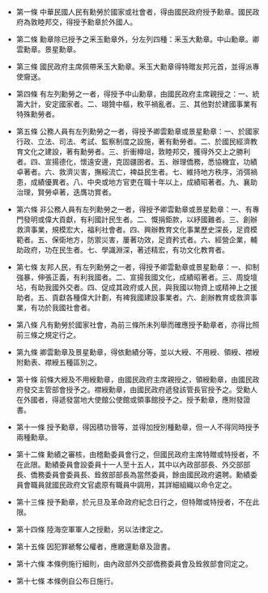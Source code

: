 * 第一條 中華民國人民有勳勞於國家或社會者，得由國民政府授予勳章。國民政府為敦睦邦交，得授予勳章於外國人。

* 第二條 勳章除已授予之釆玉勳章外，分左列四種：釆玉大勳章。中山勳章。卿雲勳章。景星勳章。

* 第三條 國民政府主席佩帶釆玉大勳章。釆玉大勳章得特贈友邦元首，並得派專使齎送。

* 第四條 有左列勳勞之一者，得授予中山勳章，由國民政府主席親授之：一、統籌大計，安定國家者。二、翊贊中樞，敉平禍亂者。三、其他對於建國事業有特殊勳勞者。

* 第五條 公務人員有左列勳勞之一者，得授予卿雲勳章或景星勳章：一、於國家行政、立法、司法、考試、監察制度之設施，著有勳勞者。二、於國民經濟教育文化之建設，著有勳勞者。三、折衝樽俎，敦睦邦交，獲得外交上之勝利者。四、宣揚德化，懷遠安邊，克固疆圉者。五、辦理僑務，悉協機宜，功績卓著者。六、救濟災害，撫綏流亡，裨益民生者。七、維持地方秩序，消弭禍患，成績優異者。八、中央或地方官吏在職十年以上，成績昭著者。九、襄助治理，賢勞卓著，迭膺功賞者。

* 第六條 非公務人員有左列勳勞之一者，得授予卿雲勳章或景星勳章：一、有專門發明或偉大貢獻，有利國計民生者。二、慨捐鉅款，以紓國難者。三、創辦救濟事業，規模宏大，福利社會者。四、興辦教育文化事業歷史深長，足資模範者。五、保衛地方，防禦災害，屢著功效，足資矜式者。六、經營企業，輔助政府，功在民生者。七、學識淵深，著述精宏，有功文化教育者。

* 第七條 友邦人民，有左列勳勞之一者，得授予卿雲勳章或景星勳章：一、抑制強暴，伸張正義，有利我國者。二、宣揚我國文化，成績昭著者。三、周旋壇坫，有助我國外交者。四、促成其政府或人民，與我國以物資上或精神上之援助者。五、貢獻各種偉大計劃，有裨我國建設事業者。六、創辦教育或救濟事業，有功於我國社會者。

* 第八條 凡有勳勞於國家社會，為前三條所未列舉而確應授予勳章者，亦得比照前三條之規定行之。

* 第九條 卿雲勳章及景星勳章，得依勳績分等，並以大綬、不用綬、領綬、襟綬附勳表、襟綬五種區別之。

* 第十條 前條大綬及不用綬勳章，由國民政府主席親授之，領綬勳章，由國民政府發交主管部會授予之。襟綬勳章，由國民政府遞發該管長官授予之。受勳人在外國者，得遞發當地大使館公使館或領事館授予之。授予勳章，應附發證書。

* 第十一條 授予勳章，得因積功晉等，並得加授別種勳章，但一人不得同時授予兩種勳章。

* 第十二條 勳績之審核，由稽勳委員會行之，但國民政府主席特贈或特授者，不在此限。勳績委員會設委員十一人至十五人，其中以內政部部長、外交部部長、僑務委員會委員長、銓敘部部長為當然委員，餘由國民政府遴聘。勳績委員會職員就國民政府文官處原有職員中調用，其詳細組織以命令定之。

* 第十三條 授予勳章，於元旦及革命政府紀念日行之，但特贈或特授者，不在此限。

* 第十四條 陸海空軍軍人之授勳，另以法律定之。

* 第十五條 因犯罪褫奪公權者，應繳還勳章及證書。

* 第十六條 本條例施行細則，由內政部外交部僑務委員會及銓敘部會同定之。

* 第十七條 本條例自公布日施行。

